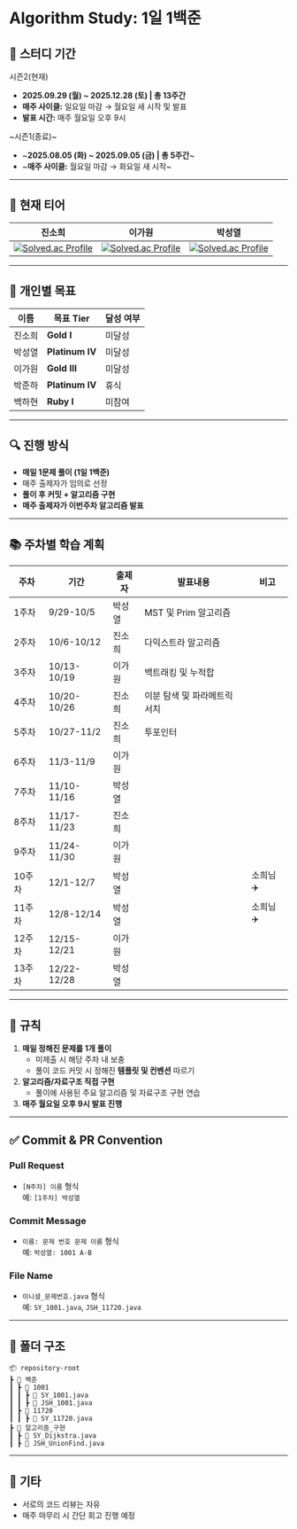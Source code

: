 # Algorithm Study: 1일 1백준

## 📅 스터디 기간

시즌2(현재) <br>
- **2025.09.29 (월) ~ 2025.12.28 (토) | 총 13주간**  
- **매주 사이클:** 일요일 마감 → 월요일 새 시작 및 발표
- **발표 시간:** 매주 월요일 오후 9시

~시즌1(종료)~ <br>
- ~**2025.08.05 (화) ~ 2025.09.05 (금) | 총 5주간**~ <br>
- ~**매주 사이클:** 월요일 마감 → 화요일 새 시작~

---

## 👑 현재 티어
|  진소희  |  이가원  |  박성열  |
|:---------:|:---------:|:---------:|
| [![Solved.ac Profile](http://mazassumnida.wtf/api/mini/generate_badge?boj=63wlsthgml)](https://solved.ac/63wlsthgml) | [![Solved.ac Profile](http://mazassumnida.wtf/api/mini/generate_badge?boj=dlrkdnjs02)](https://solved.ac/dlrkdnjs02) | [![Solved.ac Profile](http://mazassumnida.wtf/api/mini/generate_badge?boj=yeoli)](https://solved.ac/yeoli)|
---

## 🎯 개인별 목표

| 이름  | 목표 Tier         | 달성 여부 |
|-----|-----------------|-------|
| 진소희 | **Gold I**     |미달성|
| 박성열 | **Platinum IV**  |미달성|
| 이가원 | **Gold III**  |미달성|
| 박준하 | **Platinum IV** |휴식|
| 백하현 | **Ruby I** |미참여|

---

## 🔍 진행 방식

- **매일 1문제 풀이 (1일 1백준)**
- 매주 출제자가 임의로 선정
- **풀이 후 커밋 + 알고리즘 구현**
- **매주 출제자가 이번주차 알고리즘 발표**
---

## 📚 주차별 학습 계획

| 주차 | 기간 | 출제자 | 발표내용 | 비고 |
|------|------|------|------|------|
| 1주차 |9/29-10/5| 박성열 | MST 및 Prim 알고리즘 | |
| 2주차 |10/6-10/12| 진소희 | 다익스트라 알고리즘 | |
| 3주차 |10/13-10/19| 이가원 | 백트래킹 및 누적합 | |
| 4주차 |10/20-10/26| 진소희 | 이분 탐색 및 파라메트릭 서치 | |
| 5주차 |10/27-11/2| 진소희 | 투포인터 | |
| 6주차 |11/3-11/9| 이가원 |  | |
| 7주차 |11/10-11/16| 박성열 |  | |
| 8주차 |11/17-11/23| 진소희 |  | |
| 9주차 |11/24-11/30| 이가원 |  | |
| 10주차 |12/1-12/7| 박성열 |  | 소희님 ✈️ |
| 11주차 |12/8-12/14| 박성열 |  | 소희님 ✈️ |
| 12주차 |12/15-12/21| 이가원 |  | |
| 13주차 |12/22-12/28| 박성열 |  | |

---

## 📌 규칙

1. **매일 정해진 문제를 1개 풀이**
   - 미제출 시 해당 주차 내 보충
   - 풀이 코드 커밋 시 정해진 **템플릿 및 컨벤션** 따르기
2. **알고리즘/자료구조 직접 구현**
   - 풀이에 사용된 주요 알고리즘 및 자료구조 구현 연습
3. **매주 월요일 오후 9시 발표 진행**

---

## ✅ Commit & PR Convention

### Pull Request
- `[N주차] 이름` 형식  
  예: `[1주차] 박성열`

### Commit Message
- `이름: 문제 번호 문제 이름` 형식  
  예: `박성열: 1001 A-B`

### File Name
- `이니셜_문제번호.java` 형식  
  예: `SY_1001.java`, `JSH_11720.java`

---

## 📂 폴더 구조

```
📦 repository-root
┣ 📂 백준
┃ ┣ 📂 1001
┃ ┃ ┣ 📄 SY_1001.java
┃ ┃ ┣ 📄 JSH_1001.java
┃ ┣ 📂 11720
┃ ┃ ┣ 📄 SY_11720.java
┣ 📂 알고리즘_구현
┃ ┣ 📄 SY_Dijkstra.java
┃ ┣ 📄 JSH_UnionFind.java
```

---

## 🙌 기타

- 서로의 코드 리뷰는 자유
- 매주 마무리 시 간단 회고 진행 예정
